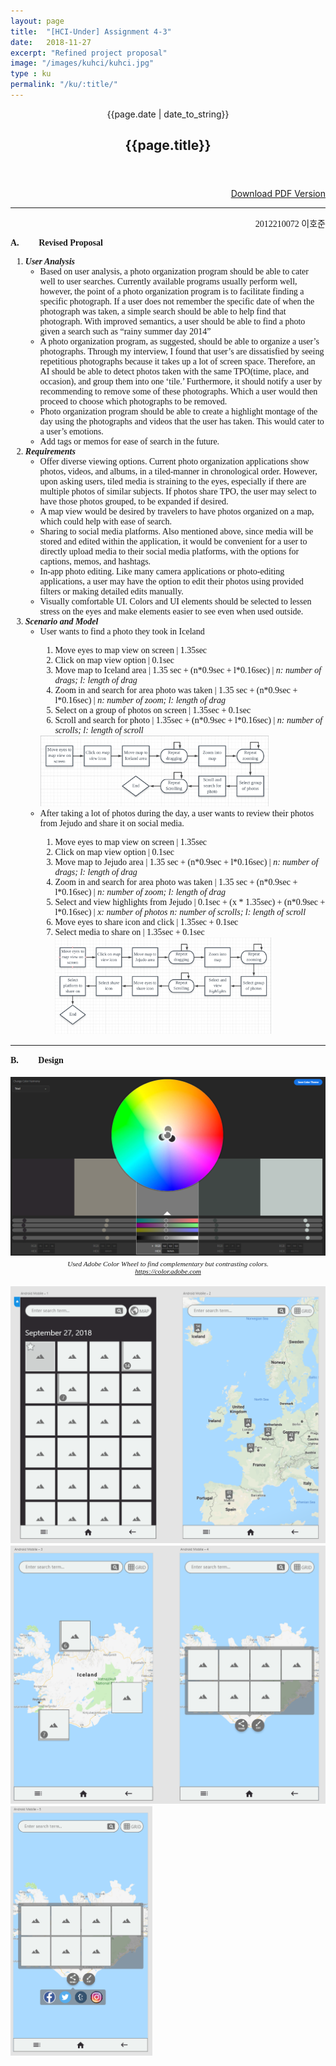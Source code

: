 ```yaml
---
layout: page
title:  "[HCI-Under] Assignment 4-3"
date:   2018-11-27
excerpt: "Refined project proposal"
image: "/images/kuhci/kuhci.jpg"
type : ku
permalink: "/ku/:title/"
---
```

<!-- <div align="center">
<span class="date">{{page.date | date_to_string}}</span>
<h2>{{page.title}}</h2>
</div> -->

<header class="major">
      				<span class="date">{{page.date | date_to_string}}</span>
      				<h2>{{page.title}}</h2>
      			</header>    

<div align="right"><a id="pdf" href="/files/[HCI-under] Proposal_2012210072_이호준.pdf">Download PDF Version</a></div><hr>
<font face="Times">
<div style="text-align: right">2012210072 이호준</div>
<p>
    <strong>A.&nbsp;&nbsp;&nbsp;&nbsp;&nbsp;&nbsp;&nbsp;&nbsp;</strong>
    <strong>Revised Proposal</strong>
    <br />
    <div>
        <ol>
            <li><strong><i>User Analysis</i></strong>
                <ul>
                    <li>Based on user analysis, a photo organization program should be able to cater well to user searches. Currently available programs usually perform well, however, the point of a photo organization program is to facilitate finding a specific photograph. If a user does not remember the specific date of when the photograph was taken, a simple search should be able to help find that photograph. With improved semantics, a user should be able to find a photo given a search such as “rainy summer day 2014”</li>
                    <li>A photo organization program, as suggested, should be able to organize a user’s photographs. Through my interview, I found that user’s are dissatisfied by seeing repetitious photographs because it takes up a lot of screen space. Therefore, an AI should be able to detect photos taken with the same TPO(time, place, and occasion), and group them into one ‘tile.’ Furthermore, it should notify a user by recommending to remove some of these photographs. Which a user would then proceed to choose which photographs to be removed.</li>
                    <li>Photo organization program should be able to create a highlight montage of the day using the photographs and videos that the user has taken. This would cater to a user’s emotions.</li>
                    <li>Add tags or memos for ease of search in the future.</li>
                </ul>
            </li>
            <li><strong><i>Requirements</i></strong>
                <ul>
                    <li>Offer diverse viewing options. Current photo organization applications show photos, videos, and albums, in a tiled-manner in chronological order. However, upon asking users, tiled media is straining to the eyes, especially if there are multiple photos of similar subjects. If photos share TPO, the user may select to have those photos grouped, to be expanded if desired.</li>
                    <li>A map view would be desired by travelers to have photos organized on a map, which could help with ease of search.</li>
                    <li>Sharing to social media platforms. Also mentioned above, since media will be stored and edited within the application, it would be convenient for a user to directly upload media to their social media platforms, with the options for captions, memos, and hashtags.</li>
                    <li>In-app photo editing. Like many camera applications or photo-editing applications, a user may have the option to edit their photos using provided filters or making detailed edits manually.</li>
                    <li>Visually comfortable UI. Colors and UI elements should be selected to lessen stress on the eyes and make elements easier to see even when used outside.</li>
                </ul>
            </li>
            <li><strong><i>Scenario and Model</i></strong>
                <ul>
                    <li>User wants to find a photo they took in Iceland</li>
                        <ol>
                        <li>Move eyes to map view on screen | 1.35sec</li>
                        <li>Click on map view option | 0.1sec</li>
                        <li>Move map to Iceland area | 1.35 sec + (n*0.9sec + l*0.16sec) | <i>n: number of drags; l: length of drag</i></li>
                        <li>Zoom in and search for area photo was taken | 1.35 sec + (n*0.9sec + l*0.16sec) | <i>n: number of zoom; l: length of drag</i></li>
                        <li>Select on a group of photos on screen | 1.35sec + 0.1sec</li>
                        <li>Scroll and search for photo | 1.35sec + (n*0.9sec + l*0.16sec) | <i>n: number of scrolls; l: length of scroll</i></li>
                        </ol>
                        <img src="/images/kuhci/hw4/scen1.png" width="80%">
                    <li>After taking a lot of photos during the day, a user wants to review their photos from Jejudo and share it on social media.</li>
                        <ol>
                        <li>Move eyes to map view on screen | 1.35sec</li>
                        <li>Click on map view option | 0.1sec</li>
                        <li>Move map to Jejudo area | 1.35 sec + (n*0.9sec + l*0.16sec) | <i>n: number of drags; l: length of drag</i></li>
                        <li>Zoom in and search for area photo was taken | 1.35 sec + (n*0.9sec + l*0.16sec) | <i>n: number of zoom; l: length of drag</i></li>
                        <li>Select and view highlights from Jejudo | 0.1sec + (x * 1.35sec) + (n*0.9sec + l*0.16sec) | <i>x: number of photos n: number of scrolls; l: length of scroll</i></li>
                        <li>Move eyes to share icon and click | 1.35sec + 0.1sec</li>
                        <li>Select media to share on | 1.35sec + 0.1sec</li>
                        <img src="/images/kuhci/hw4/scen2.png" width="80%">
                        </ol>
                </ul>
            </li>
        </ol>
    </div>
    <hr>
    <strong>B.&nbsp;&nbsp;&nbsp;&nbsp;&nbsp;&nbsp;&nbsp;&nbsp;</strong>
    <strong>Design</strong><br /><br />
    <div style="width:image width px; font-size:80%; text-align:center;"><img src="/images/kuhci/hw4/color.png" alt="alternate text" width="100%" style="padding-bottom:0.5em;" /><i>Used Adobe Color Wheel to find complementary but contrasting colors.</i><br />
    <i><a href='https://color.adobe.com'>https://color.adobe.com</a><br /></i></div><br />
    <img src="/images/kuhci/hw4/design1.png" width="100%"><br />
    <img src="/images/kuhci/hw4/design2.png" width="100%"><br />
    <img src="/images/kuhci/hw4/design3.png" width="45%"><br />
